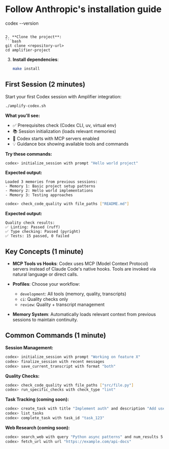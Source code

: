    # Follow Anthropic's installation guide
   codex --version
   ```

2. **Clone the project**:
   ```bash
   git clone <repository-url>
   cd amplifier-project
   ```

3. **Install dependencies**:
   ```bash
   make install
   ```

## First Session (2 minutes)

Start your first Codex session with Amplifier integration:

```bash
./amplify-codex.sh
```

**What you'll see:**
- ✅ Prerequisites check (Codex CLI, uv, virtual env)
- 📚 Session initialization (loads relevant memories)
- 🚀 Codex starts with MCP servers enabled
- 💡 Guidance box showing available tools and commands

**Try these commands:**

```bash
codex> initialize_session with prompt "Hello world project"
```

**Expected output:**
```
Loaded 3 memories from previous sessions:
- Memory 1: Basic project setup patterns
- Memory 2: Hello world implementations
- Memory 3: Testing approaches
```

```bash
codex> check_code_quality with file_paths ["README.md"]
```

**Expected output:**
```
Quality check results:
✅ Linting: Passed (ruff)
✅ Type checking: Passed (pyright)
✅ Tests: 15 passed, 0 failed
```

## Key Concepts (1 minute)

- **MCP Tools vs Hooks**: Codex uses MCP (Model Context Protocol) servers instead of Claude Code's native hooks. Tools are invoked via natural language or direct calls.

- **Profiles**: Choose your workflow:
  - `development`: All tools (memory, quality, transcripts)
  - `ci`: Quality checks only
  - `review`: Quality + transcript management

- **Memory System**: Automatically loads relevant context from previous sessions to maintain continuity.

## Common Commands (1 minute)

**Session Management:**
```bash
codex> initialize_session with prompt "Working on feature X"
codex> finalize_session with recent messages
codex> save_current_transcript with format "both"
```

**Quality Checks:**
```bash
codex> check_code_quality with file_paths ["src/file.py"]
codex> run_specific_checks with check_type "lint"
```

**Task Tracking (coming soon):**
```bash
codex> create_task with title "Implement auth" and description "Add user authentication"
codex> list_tasks
codex> complete_task with task_id "task_123"
```

**Web Research (coming soon):**
```bash
codex> search_web with query "Python async patterns" and num_results 5
codex> fetch_url with url "https://example.com/api-docs"